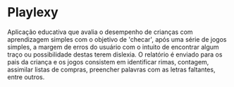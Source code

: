 # Playlexy
Aplicação educativa que avalia o desempenho de crianças com aprendizagem simples com o objetivo de 'checar', após uma série de jogos simples, a margem de erros do usuário com o intuito de encontrar algum traço ou possibilidade destas terem dislexia. O relatório é enviado para os pais da criança e os jogos consistem em identificar rimas, contagem, assimilar listas de compras, preencher palavras com as letras faltantes, entre outros.
